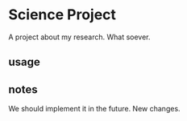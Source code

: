 # Science Project
A project about my research. What soever.
## usage

## notes
We should implement it in the future.
New changes.
